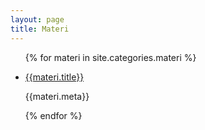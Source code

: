 ```yaml
---
layout: page
title: Materi
---
```


<ul>
	
{% for materi in site.categories.materi %}
	<li>
		<a href=" {{ materi.url | remove_first:'/' }}">{{materi.title}}</a>
		<p>{{materi.meta}}</p>
	</li>
{% endfor %}
</ul>


